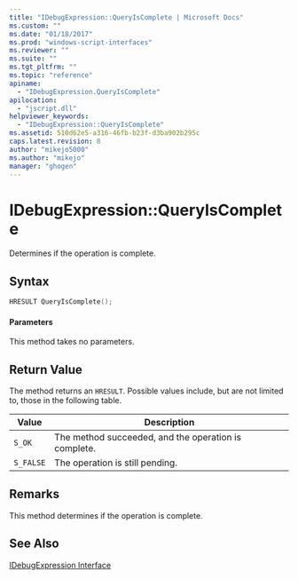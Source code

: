 ```yaml
---
title: "IDebugExpression::QueryIsComplete | Microsoft Docs"
ms.custom: ""
ms.date: "01/18/2017"
ms.prod: "windows-script-interfaces"
ms.reviewer: ""
ms.suite: ""
ms.tgt_pltfrm: ""
ms.topic: "reference"
apiname: 
  - "IDebugExpression.QueryIsComplete"
apilocation: 
  - "jscript.dll"
helpviewer_keywords: 
  - "IDebugExpression::QueryIsComplete"
ms.assetid: 510d62e5-a316-46fb-b23f-d3ba902b295c
caps.latest.revision: 8
author: "mikejo5000"
ms.author: "mikejo"
manager: "ghogen"
---
```

# IDebugExpression::QueryIsComplete
Determines if the operation is complete.  
  
## Syntax  
  
```cpp
HRESULT QueryIsComplete();  
```  
  
#### Parameters  
 This method takes no parameters.  
  
## Return Value  
 The method returns an `HRESULT`. Possible values include, but are not limited to, those in the following table.  
  
|Value|Description|  
|-----------|-----------------|  
|`S_OK`|The method succeeded, and the operation is complete.|  
|`S_FALSE`|The operation is still pending.|  
  
## Remarks  
 This method determines if the operation is complete.  
  
## See Also  
 [IDebugExpression Interface](../../winscript/reference/idebugexpression-interface.md)